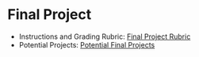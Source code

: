 # Final Project

 - Instructions and Grading Rubric: [Final Project Rubric](./final_project_rubric.md)
 - Potential Projects: [Potential Final Projects](./potential_final_projects.md)
